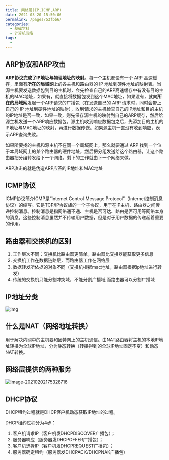 ```yaml
---
title: 网络层(IP,ICMP,ARP)
date: 2021-03-20 15:50:06
permalink: /pages/53fbb6/
categories:
  - 基础学科
  - 计算机网络
tags:
  - 
---
```


## ARP协议和ARP攻击

**ARP协议完成了IP地址与物理地址的映射**。每一个主机都设有一个 ARP 高速缓存，里面有**所在的局域网**上的各主机和路由器的 IP 地址到硬件地址的映射表。当源主机要发送数据包到目的主机时，会先检查自己的ARP高速缓存中有没有目的主机的MAC地址，如果有，就直接将数据包发到这个MAC地址，如果没有，就向**所在的局域网**发起一个ARP请求的广播包（在发送自己的 ARP 请求时，同时会带上自己的 IP 地址到硬件地址的映射），收到请求的主机检查自己的IP地址和目的主机的IP地址是否一致，如果一致，则先保存源主机的映射到自己的ARP缓存，然后给源主机发送一个ARP响应数据包。源主机收到响应数据包之后，先添加目的主机的IP地址与MAC地址的映射，再进行数据传送。如果源主机一直没有收到响应，表示ARP查询失败。

如果所要找的主机和源主机不在同一个局域网上，那么就要通过 ARP 找到一个位于本局域网上的某个路由器的硬件地址，然后把分组发送给这个路由器，让这个路由器把分组转发给下一个网络。剩下的工作就由下一个网络来做。

ARP攻击的就是伪造ARP应答的IP地址和MAC地址

## ICMP协议

ICMP协议简介ICMP是“Internet Control Message Protocol”（Internet控制消息协议）的缩写。它是TCP/IP协议族的一个子协议，用于在IP主机、路由器之间传递控制消息。控制消息是指网络通不通、主机是否可达、路由是否可用等网络本身的消息。这些控制消息虽然并不传输用户数据，但是对于用户数据的传递起着重要的作用。

## 路由器和交换机的区别

1. 工作层次不同：交换机比路由器更简单，路由器比交换器能获取更多信息
2. 交换机工作在数据链路层，而路由器工作在网络层
3. 数据转发所依据的对象不同（交换机根据mac地址，路由器根据ip地址进行转发）
4. 传统的交换机只能分割冲突域，不能分割广播域;而路由器可以分割广播域

## IP地址分类

![img](https://img.xiaoyou66.com/images/2020/11/23/V4MS3.png)

## 什么是NAT（网络地址转换）

用于解决内网中的主机要和因特网上的主机通信。由NAT路由器将主机的本地IP地址转换为全球IP地址，分为静态转换（转换得到的全球IP地址固定不变）和动态NAT转换。

## 网络层提供的两种服务

![image-20210202175328716](https://img.xiaoyou66.com/2021/03/21/b9e09e3f8593b.png)

## DHCP协议

DHCP租约过程就是DHCP客户机动态获取IP地址的过程。

DHCP租约过程分为4步：

1. 客户机请求IP（客户机发DHCPDISCOVER广播包）；
2. 服务器响应（服务器发DHCPOFFER广播包）；
3. 客户机选择IP（客户机发DHCPREQUEST广播包）；
4. 服务器确定租约（服务器发DHCPACK/DHCPNAK广播包）